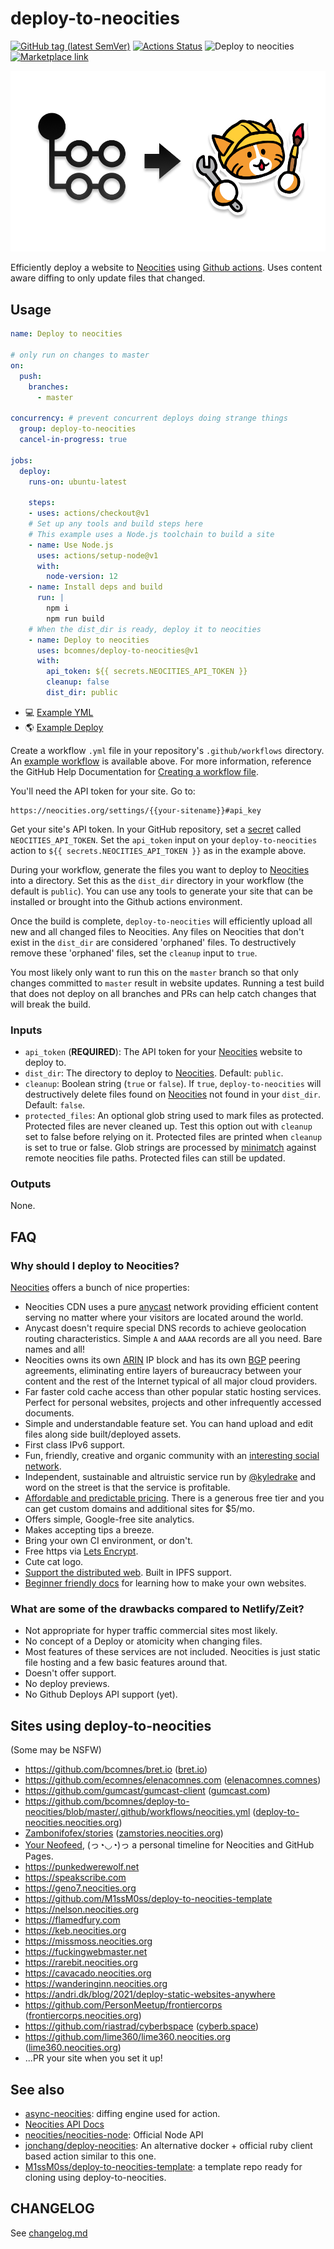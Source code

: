 # deploy-to-neocities

[![GitHub tag (latest SemVer)](https://img.shields.io/github/v/tag/bcomnes/deploy-to-neocities)](https://github.com/bcomnes/deploy-to-neocities)
[![Actions Status](https://github.com/bcomnes/deploy-to-neocities/workflows/tests/badge.svg)](https://github.com/bcomnes/deploy-to-neocities/actions)
![Deploy to neocities](https://github.com/bcomnes/deploy-to-neocities/workflows/Deploy%20to%20neocities/badge.svg)
[![Marketplace link](https://img.shields.io/badge/github%20marketplace-deploy--to--neocities-brightgreen)](https://github.com/marketplace/actions/deploy-to-neocities)

<center><img src="static/logo.png"></center>

Efficiently deploy a website to [Neocities][nc] using [Github actions](https://github.com/features/actions).  Uses content aware diffing to only update files that changed.

## Usage

```yaml
name: Deploy to neocities

# only run on changes to master
on:
  push:
    branches:
      - master

concurrency: # prevent concurrent deploys doing strange things
  group: deploy-to-neocities
  cancel-in-progress: true

jobs:
  deploy:
    runs-on: ubuntu-latest

    steps:
    - uses: actions/checkout@v1
    # Set up any tools and build steps here
    # This example uses a Node.js toolchain to build a site
    - name: Use Node.js
      uses: actions/setup-node@v1
      with:
        node-version: 12
    - name: Install deps and build
      run: |
        npm i
        npm run build
    # When the dist_dir is ready, deploy it to neocities
    - name: Deploy to neocities
      uses: bcomnes/deploy-to-neocities@v1
      with:
        api_token: ${{ secrets.NEOCITIES_API_TOKEN }}
        cleanup: false
        dist_dir: public
```

- 💻 [Example YML](.github/workflows/neocities.yml)
- 🌎 [Example Deploy](https://deploy-to-neocities.neocities.org)

Create a workflow `.yml` file in your repository's `.github/workflows` directory. An [example workflow](#example-workflow) is available above. For more information, reference the GitHub Help Documentation for [Creating a workflow file](https://help.github.com/en/articles/configuring-a-workflow#creating-a-workflow-file).

You'll need the API token for your site. Go to:

```
https://neocities.org/settings/{{your-sitename}}#api_key
```

Get your site's API token. In your GitHub repository, set a [secret][sec] called `NEOCITIES_API_TOKEN`.  Set the `api_token` input on your `deploy-to-neocities` action to `${{ secrets.NEOCITIES_API_TOKEN }}` as in the example above.

During your workflow, generate the files you want to deploy to [Neocities][nc] into a directory. Set this as the `dist_dir` directory in your workflow (the default is `public`).  You can use any tools to generate your site that can be installed or brought into the Github actions environment.

Once the build is complete, `deploy-to-neocities` will efficiently upload all new and all changed files to Neocities.  Any files on Neocities that don't exist in the `dist_dir` are considered 'orphaned' files.  To destructively remove these 'orphaned' files, set the `cleanup` input to `true`.

You most likely only want to run this on the `master` branch so that only changes committed to `master` result in website updates.  Running a test build that does not deploy on all branches and PRs can help catch changes that will break the build.

### Inputs

- `api_token` (**REQUIRED**): The API token for your [Neocities][nc] website to deploy to.
- `dist_dir`: The directory to deploy to [Neocities][nc]. Default: `public`.
- `cleanup`:  Boolean string (`true` or `false`).  If `true`, `deploy-to-neocities` will destructively delete files found on [Neocities][nc] not found in your `dist_dir`.  Default: `false`.
- `protected_files`: An optional glob string used to mark files as protected.  Protected files are never cleaned up.  Test this option out with `cleanup` set to false before relying on it.  Protected files are printed when `cleanup` is set to true or false.  Glob strings are processed by [minimatch](https://github.com/isaacs/minimatch) against remote neocities file paths.  Protected files can still be updated.

### Outputs

None.

## FAQ

### Why should I deploy to Neocities?

[Neocities][nc] offers a bunch of nice properties:

- Neocities CDN uses a pure [anycast](https://en.wikipedia.org/wiki/Anycast) network providing efficient content serving no matter where your visitors are located around the world.
- Anycast doesn't require special DNS records to achieve geolocation routing characteristics.  Simple `A` and `AAAA` records are all you need.  Bare names and all!
- Neocities owns its own [ARIN](https://en.wikipedia.org/wiki/American_Registry_for_Internet_Numbers) IP block and has its own [BGP](https://en.wikipedia.org/wiki/Border_Gateway_Protocol) peering agreements, eliminating entire layers of bureaucracy between your content and the rest of the Internet typical of all major cloud providers.
- Far faster cold cache access than other popular static hosting services.  Perfect for personal websites, projects and other infrequently accessed documents.
- Simple and understandable feature set.  You can hand upload and edit files along side built/deployed assets.
- First class IPv6 support.
- Fun, friendly, creative and organic community with an [interesting social network](https://neocities.org/browse).
- Independent, sustainable and altruistic service run by [@kyledrake](https://github.com/kyledrake/) and word on the street is that the service is profitable.
- [Affordable and predictable pricing](https://neocities.org/supporter).  There is a generous free tier and you can get custom domains and additional sites for $5/mo.
- Offers simple, Google-free site analytics.
- Makes accepting tips a breeze.
- Bring your own CI environment, or don't.
- Free https via [Lets Encrypt](https://blog.neocities.org/blog/2016/11/10/switching-to-default-ssl.html).
- Cute cat logo.
- [Support the distributed web](https://neocities.org/distributed-web). Built in IPFS support.
- [Beginner friendly docs](https://neocities.org/tutorials) for learning how to make your own websites.

### What are some of the drawbacks compared to Netlify/Zeit?

- Not appropriate for hyper traffic commercial sites most likely.
- No concept of a Deploy or atomicity when changing files.
- Most features of these services are not included. Neocities is just static file hosting and a few basic features around that.
- Doesn't offer support.
- No deploy previews.
- No Github Deploys API support (yet).

## Sites using deploy-to-neocities

(Some may be NSFW)

- https://github.com/bcomnes/bret.io ([bret.io](https://bret.io))
- https://github.com/ecomnes/elenacomnes.com ([elenacomnes.comnes](https://elenacomnes.com))
- https://github.com/gumcast/gumcast-client ([gumcast.com](https://gumcast.com))
- https://github.com/bcomnes/deploy-to-neocities/blob/master/.github/workflows/neocities.yml ([deploy-to-neocities.neocities.org](https://deploy-to-neocities.neocities.org))
- [Zambonifofex/stories](https://github.com/Zambonifofex/stories) ([zamstories.neocities.org](https://zamstories.neocities.org))
- [Your Neofeed](https://github.com/victoriadrake/neocities-neofeed), (っ◔◡◔)っ a personal timeline for Neocities and GitHub Pages.
- https://punkedwerewolf.net
- https://speakscribe.com
- https://geno7.neocities.org
- https://github.com/M1ssM0ss/deploy-to-neocities-template
- https://nelson.neocities.org
- https://flamedfury.com
- https://keb.neocities.org
- https://missmoss.neocities.org
- https://fuckingwebmaster.net
- https://rarebit.neocities.org
- https://cavacado.neocities.org
- https://wanderinginn.neocities.org
- https://andri.dk/blog/2021/deploy-static-websites-anywhere
- https://github.com/PersonMeetup/frontiercorps ([frontiercorps.neocities.org](https://frontiercorps.neocities.org/))
- https://github.com/riastrad/cyberbspace ([cyberb.space](https://cyberb.space))
- https://github.com/lime360/lime360.neocities.org ([lime360.neocities.org](https://lime360.neocities.org/))
- ...PR your site when you set it up!

## See also

- [async-neocities](https://ghub.io/async-neocities): diffing engine used for action.
- [Neocities API Docs](https://neocities.org/api)
- [neocities/neocities-node](https://github.com/neocities/neocities-node): Official Node API
- [jonchang/deploy-neocities](https://github.com/jonchang/deploy-neocities): An alternative docker + official ruby client based action similar to this one.
- [M1ssM0ss/deploy-to-neocities-template](https://github.com/M1ssM0ss/deploy-to-neocities-template): a template repo ready for cloning using deploy-to-neocities.

## CHANGELOG

See [changelog.md](CHANGELOG.md)

[qs]: https://ghub.io/qs
[nf]: https://ghub.io/node-fetch
[fd]: https://ghub.io/form-data
[nc]: https://neocities.org
[sec]: https://help.github.com/en/actions/configuring-and-managing-workflows/creating-and-storing-encrypted-secrets

